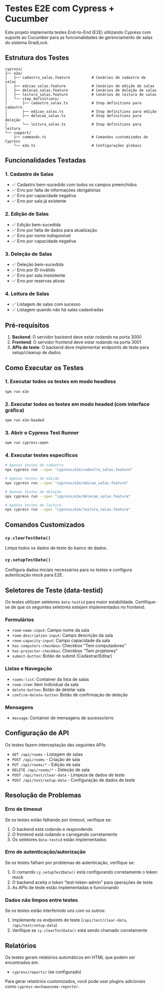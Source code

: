 # Testes E2E com Cypress + Cucumber

Este projeto implementa testes End-to-End (E2E) utilizando Cypress com suporte ao Cucumber para as funcionalidades de gerenciamento de salas do sistema GradLock.

## Estrutura dos Testes

```
cypress/
├── e2e/
│   ├── cadastro_salas.feature          # Cenários de cadastro de salas
│   ├── edicao_salas.feature            # Cenários de edição de salas
│   ├── delecao_salas.feature           # Cenários de deleção de salas
│   ├── leitura_salas.feature           # Cenários de leitura de salas
│   └── step_definitions/
│       ├── cadastro_salas.ts           # Step definitions para cadastro
│       ├── edicao_salas.ts             # Step definitions para edição
│       ├── delecao_salas.ts            # Step definitions para deleção
│       └── leitura_salas.ts            # Step definitions para leitura
└── support/
    ├── commands.ts                     # Comandos customizados do Cypress
    └── e2e.ts                          # Configurações globais
```

## Funcionalidades Testadas

### 1. Cadastro de Salas
- ✅ Cadastro bem-sucedido com todos os campos preenchidos
- ✅ Erro por falta de informações obrigatórias
- ✅ Erro por capacidade negativa
- ✅ Erro por sala já existente

### 2. Edição de Salas
- ✅ Edição bem-sucedida
- ✅ Erro por falta de dados para atualização
- ✅ Erro por nome indisponível
- ✅ Erro por capacidade negativa

### 3. Deleção de Salas
- ✅ Deleção bem-sucedida
- ✅ Erro por ID inválido
- ✅ Erro por sala inexistente
- ✅ Erro por reservas ativas

### 4. Leitura de Salas
- ✅ Listagem de salas com sucesso
- ✅ Listagem quando não há salas cadastradas

## Pré-requisitos

1. **Backend**: O servidor backend deve estar rodando na porta 3000
2. **Frontend**: O servidor frontend deve estar rodando na porta 3001
3. **APIs de teste**: O backend deve implementar endpoints de teste para setup/cleanup de dados

## Como Executar os Testes

### 1. Executar todos os testes em modo headless
```bash
npm run e2e
```

### 2. Executar todos os testes em modo headed (com interface gráfica)
```bash
npm run e2e:headed
```

### 3. Abrir o Cypress Test Runner
```bash
npm run cypress:open
```

### 4. Executar testes específicos
```bash
# Apenas testes de cadastro
npx cypress run --spec "cypress/e2e/cadastro_salas.feature"

# Apenas testes de edição
npx cypress run --spec "cypress/e2e/edicao_salas.feature"

# Apenas testes de deleção
npx cypress run --spec "cypress/e2e/delecao_salas.feature"

# Apenas testes de leitura
npx cypress run --spec "cypress/e2e/leitura_salas.feature"
```

## Comandos Customizados

### `cy.clearTestData()`
Limpa todos os dados de teste do banco de dados.

### `cy.setupTestData()`
Configura dados iniciais necessários para os testes e configura autenticação mock para E2E.

## Seletores de Teste (data-testid)

Os testes utilizam seletores `data-testid` para maior estabilidade. Certifique-se de que os seguintes seletores estejam implementados no frontend:

### Formulários
- `room-name-input`: Campo nome da sala
- `room-description-input`: Campo descrição da sala
- `room-capacity-input`: Campo capacidade da sala
- `has-computers-checkbox`: Checkbox "Tem computadores"
- `has-projector-checkbox`: Checkbox "Tem projetores"
- `submit-button`: Botão de submit (Cadastrar/Editar)

### Listas e Navegação
- `rooms-list`: Container da lista de salas
- `room-item`: Item individual da sala
- `delete-button`: Botão de deletar sala
- `confirm-delete-button`: Botão de confirmação de deleção

### Mensagens
- `message`: Container de mensagens de sucesso/erro

## Configuração de API

Os testes fazem interceptação das seguintes APIs:
- `GET /api/rooms` - Listagem de salas
- `POST /api/rooms` - Criação de sala
- `PUT /api/rooms/*` - Edição de sala
- `DELETE /api/rooms/*` - Deleção de sala
- `POST /api/test/clear-data` - Limpeza de dados de teste
- `POST /api/test/setup-data` - Configuração de dados de teste

## Resolução de Problemas

### Erro de timeout
Se os testes estão falhando por timeout, verifique se:
1. O backend está rodando e respondendo
2. O frontend está rodando e carregando corretamente
3. Os seletores `data-testid` estão implementados

### Erro de autenticação/autorização
Se os testes falham por problemas de autenticação, verifique se:
1. O comando `cy.setupTestData()` está configurando corretamente o token mock
2. O backend aceita o token "test-token-admin" para operações de teste
3. As APIs de teste estão implementadas e funcionando

### Dados não limpos entre testes
Se os testes estão interferindo uns com os outros:
1. Implemente os endpoints de teste (`/api/test/clear-data`, `/api/test/setup-data`)
2. Verifique se `cy.clearTestData()` está sendo chamado corretamente

## Relatórios

Os testes geram relatórios automáticos em HTML que podem ser encontrados em:
- `cypress/reports/` (se configurado)

Para gerar relatórios customizados, você pode usar plugins adicionais como `cypress-mochawesome-reporter`.
